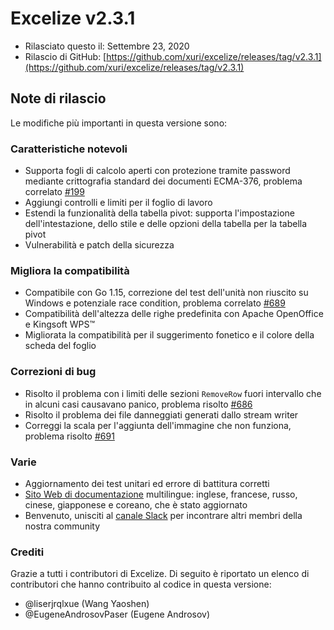 # Excelize v2.3.1

* Rilasciato questo il: Settembre 23, 2020
* Rilascio di GitHub: [https://github.com/xuri/excelize/releases/tag/v2.3.1](https://github.com/xuri/excelize/releases/tag/v2.3.1)

## Note di rilascio

Le modifiche più importanti in questa versione sono:

### Caratteristiche notevoli

* Supporta fogli di calcolo aperti con protezione tramite password mediante crittografia standard dei documenti ECMA-376, problema correlato [#199](https://github.com/xuri/excelize/issues/199)
* Aggiungi controlli e limiti per il foglio di lavoro
* Estendi la funzionalità della tabella pivot: supporta l'impostazione dell'intestazione, dello stile e delle opzioni della tabella per la tabella pivot
* Vulnerabilità e patch della sicurezza

### Migliora la compatibilità

* Compatibile con Go 1.15, correzione del test dell'unità non riuscito su Windows e potenziale race condition, problema correlato [#689](https://github.com/xuri/excelize/issues/689)
* Compatibilità dell'altezza delle righe predefinita con Apache OpenOffice e Kingsoft WPS&trade;
* Migliorata la compatibilità per il suggerimento fonetico e il colore della scheda del foglio

### Correzioni di bug

* Risolto il problema con i limiti delle sezioni `RemoveRow` fuori intervallo che in alcuni casi causavano panico, problema risolto [#686](https://github.com/xuri/excelize/issues/686)
* Risolto il problema dei file danneggiati generati dallo stream writer
* Correggi la scala per l'aggiunta dell'immagine che non funziona, problema risolto [#691](https://github.com/xuri/excelize/issues/691)

### Varie

* Aggiornamento dei test unitari ed errore di battitura corretti
* [Sito Web di documentazione](https://xuri.me/excelize) multilingue: inglese, francese, russo, cinese, giapponese e coreano, che è stato aggiornato
* Benvenuto, unisciti al [canale Slack](https://join.slack.com/t/xuri/shared_invite/zt-eriqdkeo-wV04zcCdBiiZveFgY86Wzw) per incontrare altri membri della nostra community

### Crediti

Grazie a tutti i contributori di Excelize. Di seguito è riportato un elenco di contributori che hanno contribuito al codice in questa versione:

* @liserjrqlxue (Wang Yaoshen)
* @EugeneAndrosovPaser (Eugene Androsov)
